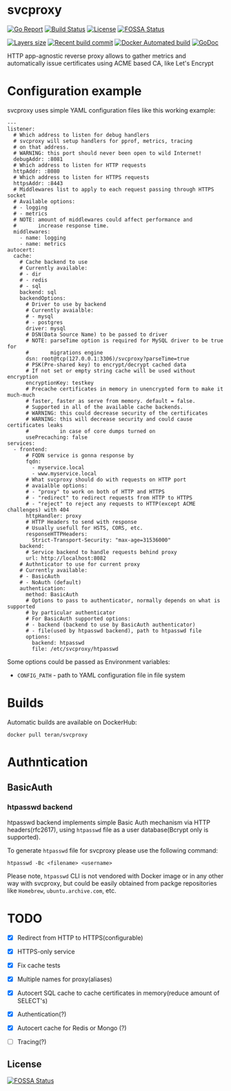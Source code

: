 # svcproxy

[![Go Report](https://goreportcard.com/badge/github.com/teran/svcproxy)](https://goreportcard.com/report/github.com/teran/svcproxy)
[![Build Status](https://travis-ci.org/teran/svcproxy.svg?branch=master)](https://travis-ci.org/teran/svcproxy)
[![License](https://img.shields.io/github/license/teran/svcproxy.svg)](https://github.com/teran/svcproxy/blob/master/LICENSE)
[![FOSSA Status](https://app.fossa.io/api/projects/git%2Bgithub.com%2Fteran%2Fsvcproxy.svg?type=shield)](https://app.fossa.io/projects/git%2Bgithub.com%2Fteran%2Fsvcproxy?ref=badge_shield)

[![Layers size](https://images.microbadger.com/badges/image/teran/svcproxy.svg)](https://hub.docker.com/r/teran/svcproxy/)
[![Recent build commit](https://images.microbadger.com/badges/commit/teran/svcproxy.svg)](https://hub.docker.com/r/teran/svcproxy/)
[![Docker Automated build](https://img.shields.io/docker/automated/teran/svcproxy.svg)](https://hub.docker.com/r/teran/svcproxy/)
[![GoDoc](https://godoc.org/github.com/teran/svcproxy?status.svg)](https://godoc.org/github.com/teran/svcproxy)

HTTP app-agnostic reverse proxy allows to gather metrics and automatically issue certificates using ACME based CA, like Let's Encrypt

# Configuration example

svcproxy uses simple YAML configuration files like this working example:
```
---
listener:
  # Which address to listen for debug handlers
  # svcproxy will setup handlers for pprof, metrics, tracing
  # on that address.
  # WARNING: this port should never been open to wild Internet!
  debugAddr: :8081
  # Which address to listen for HTTP requests
  httpAddr: :8080
  # Which address to listen for HTTPS requests
  httpsAddr: :8443
  # Middlewares list to apply to each request passing through HTTPS socket
  # Available options:
  # - logging
  # - metrics
  # NOTE: amount of middlewares could affect performance and
  #       increase response time.
  middlewares:
    - name: logging
    - name: metrics
autocert:
  cache:
    # Cache backend to use
    # Currently available:
    # - dir
    # - redis
    # - sql
    backend: sql
    backendOptions:
      # Driver to use by backend
      # Currently avaialble:
      # - mysql
      # - postgres
      driver: mysql
      # DSN(Data Source Name) to be passed to driver
      # NOTE: parseTime option is required for MySQL driver to be true for
      #       migrations engine
      dsn: root@tcp(127.0.0.1:3306)/svcproxy?parseTime=true
      # PSK(Pre-shared key) to encrypt/decrypt cached data
      # If not set or empty string cache will be used without encryption
      encryptionKey: testkey
      # Precache certificates in memory in unencrypted form to make it much-much
      # faster, faster as serve from memory. default = false.
      # Supported in all of the available cache backends.
      # WARNING: this could decrease security of the certificates
      # WARNING: this will decrease security and could cause certificates leaks
      #          in case of core dumps turned on
      usePrecaching: false
services:
  - frontend:
      # FQDN service is gonna response by
      fqdn:
        - myservice.local
        - www.myservice.local
      # What svcproxy should do with requests on HTTP port
      # avaialble options:
      # - "proxy" to work on both of HTTP and HTTPS
      # - "redirect" to redirect requests from HTTP to HTTPS
      # - "reject" to reject any requests to HTTP(except ACME challenges) with 404
      httpHandler: proxy
      # HTTP Headers to send with response
      # Usually usefull for HSTS, CORS, etc.
      responseHTTPHeaders:
        Strict-Transport-Security: "max-age=31536000"
    backend:
      # Service backend to handle requests behind proxy
      url: http://localhost:8082
    # Authnticator to use for current proxy
    # Currently available:
    # - BasicAuth
    # - NoAuth (default)
    authentication:
      method: BasicAuth
      # Options to pass to authenticator, normally depends on what is supported
      # by particular authenticator
      # For BasicAuth supported options:
      # - backend (backend to use by BasicAuth authenticator)
      # - file(used by htpasswd backend), path to htpasswd file
      options:
        backend: htpasswd
        file: /etc/svcproxy/htpasswd
```


Some options could be passed as Environment variables:
 * `CONFIG_PATH` - path to YAML configuration file in file system

# Builds

Automatic builds are available on DockerHub:
```
docker pull teran/svcproxy
```

# Authntication
## BasicAuth
### htpasswd backend

htpasswd backend implements simple Basic Auth mechanism via HTTP headers(rfc2617),
using `htpasswd` file as a user database(Bcrypt only is supported).

To generate `htpasswd` file for svcproxy please use the following command:

```
htpasswd -Bc <filename> <username>
```

Please note, `htpasswd` CLI is not vendored with Docker image or in any other way
with svcproxy, but could be easily obtained from packge repositories like `Homebrew`, `ubuntu.archive.com`, etc.

# TODO
 - [X] Redirect from HTTP to HTTPS(configurable)
 - [X] HTTPS-only service
 - [X] Fix cache tests
 - [X] Multiple names for proxy(aliases)
 - [X] Autocert SQL cache to cache certificates in memory(reduce amount of SELECT's)
 - [X] Authentication(?)
 - [X] Autocert cache for Redis or Mongo (?)
 - [ ] Tracing(?)


## License
[![FOSSA Status](https://app.fossa.io/api/projects/git%2Bgithub.com%2Fteran%2Fsvcproxy.svg?type=large)](https://app.fossa.io/projects/git%2Bgithub.com%2Fteran%2Fsvcproxy?ref=badge_large)
